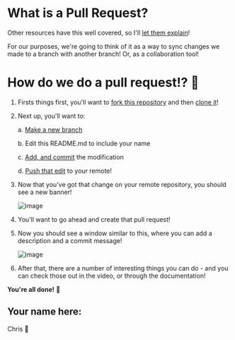 # What is a Pull Request?

Other resources have this well covered, so I'll [let them explain](https://docs.github.com/en/pull-requests/collaborating-with-pull-requests/proposing-changes-to-your-work-with-pull-requests/about-pull-requests)!

For our purposes, we're going to think of it as a way to sync changes we made to a branch with another branch! Or, as a collaboration tool! 

# How do we do a pull request!? :thinking:

  1. Firsts things first, you'll want to [fork this repository](https://github.com/chris-alexiuk/GitGood-Forking) and then [clone it](https://github.com/chris-alexiuk/GitGood-Cloning)!
  2. Next up, you'll want to: 
  
      a. [Make a new branch](https://github.com/chris-alexiuk/GitGood-Branches)
      
      b. Edit this README.md to include your name
      
      c. [Add, and commit](https://youtu.be/2HztaI1PPOk) the modification
      
      d. [Push that edit](https://github.com/chris-alexiuk/GitGood-GitPush) to your remote!
  3. Now that you've got that change on your remote repository, you should see a new banner!
  
      ![image](https://user-images.githubusercontent.com/114439245/222870323-f8f3932f-ec65-4815-b93a-297cc1f5256e.png)

  4. You'll want to go ahead and create that pull request!
  
  5. Now you should see a window similar to this, where you can add a description and a commit message!
  
      ![image](https://user-images.githubusercontent.com/114439245/222870364-bdebca11-aa31-409a-bfa0-d37de8b8fc50.png)

  6. After that, there are a number of interesting things you can do - and you can check those out in the video, or through the documentation!
  
**You're all done!** :tada:


## Your name here:

Chris :tada:

